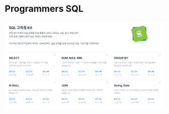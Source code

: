 # Programmers SQL

![programmers-sql](https://github.com/Taehee-K/Algorithm/blob/main/SQL/Programmers/programmers_sql.png)